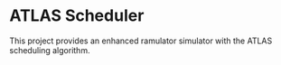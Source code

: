 # ATLAS Scheduler

This project provides an enhanced ramulator simulator with the ATLAS scheduling algorithm.
